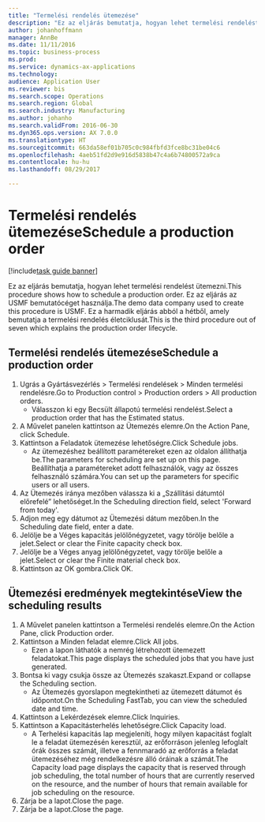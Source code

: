 ```yaml
--- 
title: "Termelési rendelés ütemezése"
description: "Ez az eljárás bemutatja, hogyan lehet termelési rendelést ütemezni."
author: johanhoffmann
manager: AnnBe
ms.date: 11/11/2016
ms.topic: business-process
ms.prod: 
ms.service: dynamics-ax-applications
ms.technology: 
audience: Application User
ms.reviewer: bis
ms.search.scope: Operations
ms.search.region: Global
ms.search.industry: Manufacturing
ms.author: johanho
ms.search.validFrom: 2016-06-30
ms.dyn365.ops.version: AX 7.0.0
ms.translationtype: HT
ms.sourcegitcommit: 663da58ef01b705c0c984fbfd3fce8bc31be04c6
ms.openlocfilehash: 4aeb51fd2d9e916d5838b47c4a6b74800572a9ca
ms.contentlocale: hu-hu
ms.lasthandoff: 08/29/2017

---
```

# <a name="schedule-a-production-order"></a><span data-ttu-id="6fef1-103">Termelési rendelés ütemezése</span><span class="sxs-lookup"><span data-stu-id="6fef1-103">Schedule a production order</span></span>

[!include[task guide banner](../../includes/task-guide-banner.md)]

<span data-ttu-id="6fef1-104">Ez az eljárás bemutatja, hogyan lehet termelési rendelést ütemezni.</span><span class="sxs-lookup"><span data-stu-id="6fef1-104">This procedure shows how to schedule a production order.</span></span> <span data-ttu-id="6fef1-105">Ez az eljárás az USMF bemutatócéget használja.</span><span class="sxs-lookup"><span data-stu-id="6fef1-105">The demo data company used to create this procedure is USMF.</span></span> <span data-ttu-id="6fef1-106">Ez a harmadik eljárás abból a hétből, amely bemutatja a termelési rendelés életciklusát.</span><span class="sxs-lookup"><span data-stu-id="6fef1-106">This is the third procedure out of seven which explains the production order lifecycle.</span></span>


## <a name="schedule-a-production-order"></a><span data-ttu-id="6fef1-107">Termelési rendelés ütemezése</span><span class="sxs-lookup"><span data-stu-id="6fef1-107">Schedule a production order</span></span>
1. <span data-ttu-id="6fef1-108">Ugrás a Gyártásvezérlés > Termelési rendelések > Minden termelési rendelésre.</span><span class="sxs-lookup"><span data-stu-id="6fef1-108">Go to Production control > Production orders > All production orders.</span></span>
    * <span data-ttu-id="6fef1-109">Válasszon ki egy Becsült állapotú termelési rendelést.</span><span class="sxs-lookup"><span data-stu-id="6fef1-109">Select a production order that has the Estimated status.</span></span>  
2. <span data-ttu-id="6fef1-110">A Művelet panelen kattintson az Ütemezés elemre.</span><span class="sxs-lookup"><span data-stu-id="6fef1-110">On the Action Pane, click Schedule.</span></span>
3. <span data-ttu-id="6fef1-111">Kattintson a Feladatok ütemezése lehetőségre.</span><span class="sxs-lookup"><span data-stu-id="6fef1-111">Click Schedule jobs.</span></span>
    * <span data-ttu-id="6fef1-112">Az ütemezéshez beállított paramétereket ezen az oldalon állíthatja be.</span><span class="sxs-lookup"><span data-stu-id="6fef1-112">The parameters for scheduling are set up on this page.</span></span> <span data-ttu-id="6fef1-113">Beállíthatja a paramétereket adott felhasználók, vagy az összes felhasználó számára.</span><span class="sxs-lookup"><span data-stu-id="6fef1-113">You can set up the parameters for specific users or all users.</span></span>  
4. <span data-ttu-id="6fef1-114">Az Ütemezés iránya mezőben válassza ki a „Szállítási dátumtól előrefelé” lehetőséget.</span><span class="sxs-lookup"><span data-stu-id="6fef1-114">In the Scheduling direction field, select 'Forward from today'.</span></span>
5. <span data-ttu-id="6fef1-115">Adjon meg egy dátumot az Ütemezési dátum mezőben.</span><span class="sxs-lookup"><span data-stu-id="6fef1-115">In the Scheduling date field, enter a date.</span></span>
6. <span data-ttu-id="6fef1-116">Jelölje be a Véges kapacitás jelölőnégyzetet, vagy törölje belőle a jelet.</span><span class="sxs-lookup"><span data-stu-id="6fef1-116">Select or clear the Finite capacity check box.</span></span>
7. <span data-ttu-id="6fef1-117">Jelölje be a Véges anyag jelölőnégyzetet, vagy törölje belőle a jelet.</span><span class="sxs-lookup"><span data-stu-id="6fef1-117">Select or clear the Finite material check box.</span></span>
8. <span data-ttu-id="6fef1-118">Kattintson az OK gombra.</span><span class="sxs-lookup"><span data-stu-id="6fef1-118">Click OK.</span></span>

## <a name="view-the-scheduling-results"></a><span data-ttu-id="6fef1-119">Ütemezési eredmények megtekintése</span><span class="sxs-lookup"><span data-stu-id="6fef1-119">View the scheduling results</span></span>
1. <span data-ttu-id="6fef1-120">A Művelet panelen kattintson a Termelési rendelés elemre.</span><span class="sxs-lookup"><span data-stu-id="6fef1-120">On the Action Pane, click Production order.</span></span>
2. <span data-ttu-id="6fef1-121">Kattintson a Minden feladat elemre.</span><span class="sxs-lookup"><span data-stu-id="6fef1-121">Click All jobs.</span></span>
    * <span data-ttu-id="6fef1-122">Ezen a lapon láthatók a nemrég létrehozott ütemezett feladatokat.</span><span class="sxs-lookup"><span data-stu-id="6fef1-122">This page displays the scheduled jobs that you have just generated.</span></span>  
3. <span data-ttu-id="6fef1-123">Bontsa ki vagy csukja össze az Ütemezés szakaszt.</span><span class="sxs-lookup"><span data-stu-id="6fef1-123">Expand or collapse the Scheduling section.</span></span>
    * <span data-ttu-id="6fef1-124">Az Ütemezés gyorslapon megtekintheti az ütemezett dátumot és időpontot.</span><span class="sxs-lookup"><span data-stu-id="6fef1-124">On the Scheduling FastTab, you can view the scheduled date and time.</span></span>  
4. <span data-ttu-id="6fef1-125">Kattintson a Lekérdezések elemre.</span><span class="sxs-lookup"><span data-stu-id="6fef1-125">Click Inquiries.</span></span>
5. <span data-ttu-id="6fef1-126">Kattintson a Kapacitásterhelés lehetőségre.</span><span class="sxs-lookup"><span data-stu-id="6fef1-126">Click Capacity load.</span></span>
    * <span data-ttu-id="6fef1-127">A Terhelési kapacitás lap megjeleníti, hogy milyen kapacitást foglalt le a feladat ütemezésén keresztül, az erőforráson jelenleg lefoglalt órák összes számát, illetve a fennmaradó az erőforrás a feladat ütemezéséhez még rendelkezésre álló óráinak a számát.</span><span class="sxs-lookup"><span data-stu-id="6fef1-127">The Capacity load page displays the capacity that is reserved through job scheduling, the total number of hours that are currently reserved on the resource, and the number of hours that remain available for job scheduling on the resource.</span></span>  
6. <span data-ttu-id="6fef1-128">Zárja be a lapot.</span><span class="sxs-lookup"><span data-stu-id="6fef1-128">Close the page.</span></span>
7. <span data-ttu-id="6fef1-129">Zárja be a lapot.</span><span class="sxs-lookup"><span data-stu-id="6fef1-129">Close the page.</span></span>


